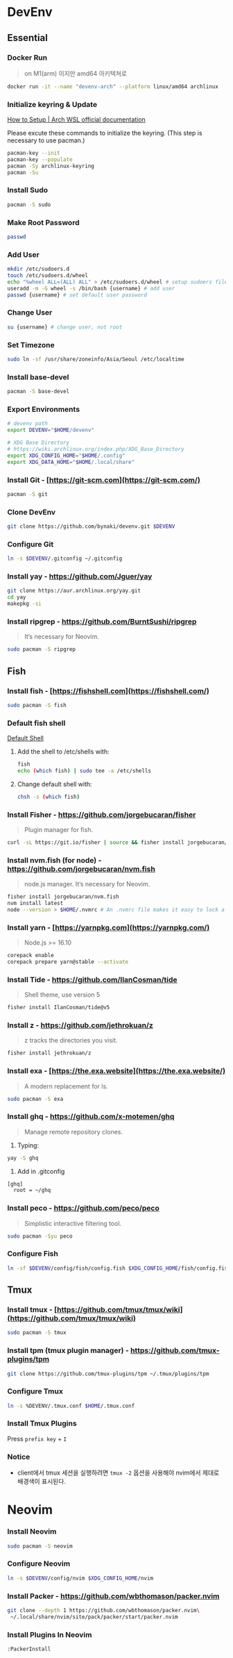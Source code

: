# DevEnv


## Essential

### Docker Run
> on M1(arm) 이지만 amd64 아키텍쳐로
>

```bash
docker run -it --name "devenv-arch" --platform linux/amd64 archlinux
```

### **Initialize keyring & Update**

[How to Setup | Arch WSL official documentation](https://www.notion.so/How-to-Setup-Arch-WSL-official-documentation-a0e2b2f9edd74ca9bb619c518a745e36)

Please excute these commands to initialize the keyring. (This step is necessary to use pacman.)

```bash
pacman-key --init
pacman-key --populate
pacman -Sy archlinux-keyring
pacman -Su
```

### Install Sudo

```bash
pacman -S sudo
```

### Make Root Password

```bash
passwd
```

### Add User

```bash
mkdir /etc/sudoers.d
touch /etc/sudoers.d/wheel
echo "%wheel ALL=(ALL) ALL" > /etc/sudoers.d/wheel # setup sudoers file
useradd -m -G wheel -s /bin/bash {username} # add user
passwd {username} # set default user password
```

### Change User

```bash
su {username} # change user, not root
```

### Set Timezone

```bash
sudo ln -sf /usr/share/zoneinfo/Asia/Seoul /etc/localtime
```

### Install base-devel

```bash
pacman -S base-devel
```

### Export Environments

```bash
# devenv path
export DEVENV="$HOME/devenv"

# XDG Base Directory
# https://wiki.archlinux.org/index.php/XDG_Base_Directory
export XDG_CONFIG_HOME="$HOME/.config"
export XDG_DATA_HOME="$HOME/.local/share"
```

### Install Git - [https://git-scm.com](https://git-scm.com/)

```bash
pacman -S git
```

### Clone DevEnv

```bash
git clone https://github.com/bynaki/devenv.git $DEVENV
```

### Configure Git

```bash
ln -s $DEVENV/.gitconfig ~/.gitconfig
```

### Install yay - https://github.com/Jguer/yay

```bash
git clone https://aur.archlinux.org/yay.git
cd yay
makepkg -si
```

### Install ripgrep - https://github.com/BurntSushi/ripgrep

> It’s necessary for Neovim.
> 

```bash
sudo pacman -S ripgrep
```

## Fish

### Install fish - **[https://fishshell.com](https://fishshell.com/)**

```bash
sudo pacman -S fish
```

### Default fish shell

[Default Shell](https://www.notion.so/Default-Shell-6a4cbd1ad17e4f2f8f9e04f62bdbd108)

1. Add the shell to /etc/shells with:
    
    ```bash
    fish
    echo (which fish) | sudo tee -a /etc/shells
    ```
    
2. Change default shell with:
    
    ```bash
    chsh -s (which fish)
    ```

### Install Fisher - https://github.com/jorgebucaran/fisher

> Plugin manager for fish.
> 

```bash
curl -sL https://git.io/fisher | source && fisher install jorgebucaran/fisher
```

### Install nvm.fish (for node) - https://github.com/jorgebucaran/nvm.fish

> node.js manager. It’s necessary for Neovim.
> 

```bash
fisher install jorgebucaran/nvm.fish
nvm install latest
node --version > $HOME/.nvmrc # An .nvmrc file makes it easy to lock a specific version
```

### Install yarn - [https://yarnpkg.com](https://yarnpkg.com/)

> Node.js >= 16.10
> 

```bash
corepack enable
corepack prepare yarn@stable --activate
```

### Install Tide - https://github.com/IlanCosman/tide

> Shell theme, use version 5
> 

```bash
fisher install IlanCosman/tide@v5
```

### Install z - https://github.com/jethrokuan/z

> z tracks the directories you visit.
> 

```bash
fisher install jethrokuan/z
```

### Install exa - **[https://the.exa.website](https://the.exa.website/)**

> A  modern replacement for ls.
> 

```bash
sudo pacman -S exa
```

### Install ghq - https://github.com/x-motemen/ghq

> Manage remote repository clones.
> 
1. Typing:

```bash
yay -S ghq
```

1. Add in .gitconfig

```bash
[ghq]
  root = ~/ghq
```

### Install peco - https://github.com/peco/peco

> Simplistic interactive filtering tool.
> 

```bash
sudo pacman -Syu peco
```

### Configure Fish

```bash
ln -sf $DEVENV/config/fish/config.fish $XDG_CONFIG_HOME/fish/config.fish
```

## Tmux

### Install tmux - [https://github.com/tmux/tmux/wiki](https://github.com/tmux/tmux/wiki)

```bash
sudo pacman -S tmux
```

### Install tpm (tmux plugin manager) - https://github.com/tmux-plugins/tpm

```bash
git clone https://github.com/tmux-plugins/tpm ~/.tmux/plugins/tpm
```

### Configure Tmux

```bash
ln -s %DEVENV/.tmux.conf $HOME/.tmux.conf
```

### Install Tmux Plugins

Press `prefix key` + `I`

### Notice

- client에서 tmux 세션을 실행하려면 `tmux -2` 옵션을 사용해야 nvim에서 제대로 배경색이 표시된다.

# Neovim

### Install Neovim

```bash
sudo pacman -S neovim
```

### Configure Neovim

```bash
ln -s $DEVENV/config/nvim $XDG_CONFIG_HOME/nvim
```

### Install Packer - https://github.com/wbthomason/packer.nvim

```bash
git clone --depth 1 https://github.com/wbthomason/packer.nvim\
 ~/.local/share/nvim/site/pack/packer/start/packer.nvim
```

### Install Plugins In Neovim

```bash
:PackerInstall
```
